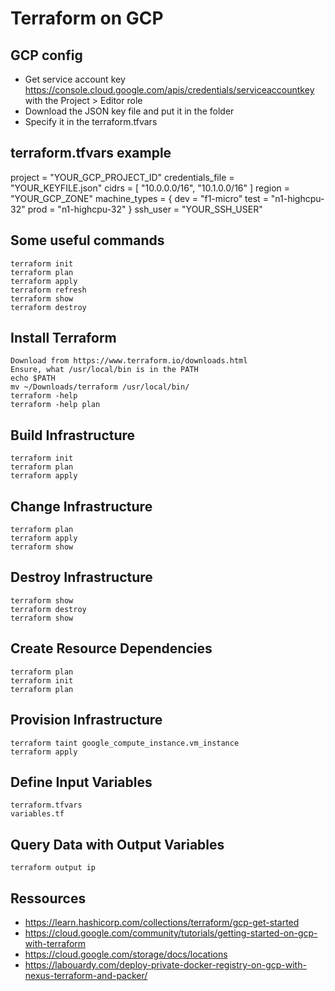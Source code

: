 # Terraform on GCP

## GCP config

* Get service account key https://console.cloud.google.com/apis/credentials/serviceaccountkey with the Project > Editor role
* Download the JSON key file and put it in the folder
* Specify it in the terraform.tfvars

## terraform.tfvars example

project = "YOUR_GCP_PROJECT_ID"
credentials_file = "YOUR_KEYFILE.json"
cidrs = [ "10.0.0.0/16", "10.1.0.0/16" ]
region = "YOUR_GCP_ZONE"
machine_types = {
  dev  = "f1-micro"
  test = "n1-highcpu-32"
  prod = "n1-highcpu-32"
}
ssh_user = "YOUR_SSH_USER"


## Some useful commands

```
terraform init
terraform plan
terraform apply
terraform refresh
terraform show
terraform destroy
```

## Install Terraform

```
Download from https://www.terraform.io/downloads.html
Ensure, what /usr/local/bin is in the PATH
echo $PATH
mv ~/Downloads/terraform /usr/local/bin/
terraform -help
terraform -help plan
```

## Build Infrastructure

```
terraform init
terraform plan
terraform apply
```

## Change Infrastructure

```
terraform plan
terraform apply
terraform show
```

## Destroy Infrastructure

```
terraform show
terraform destroy
terraform show
```
## Create Resource Dependencies
```
terraform plan
terraform init
terraform plan
```
## Provision Infrastructure
```
terraform taint google_compute_instance.vm_instance
terraform apply
```
## Define Input Variables
```
terraform.tfvars
variables.tf
```
## Query Data with Output Variables
```
terraform output ip
```
## Ressources

* https://learn.hashicorp.com/collections/terraform/gcp-get-started
* https://cloud.google.com/community/tutorials/getting-started-on-gcp-with-terraform
* https://cloud.google.com/storage/docs/locations
* https://labouardy.com/deploy-private-docker-registry-on-gcp-with-nexus-terraform-and-packer/ 
